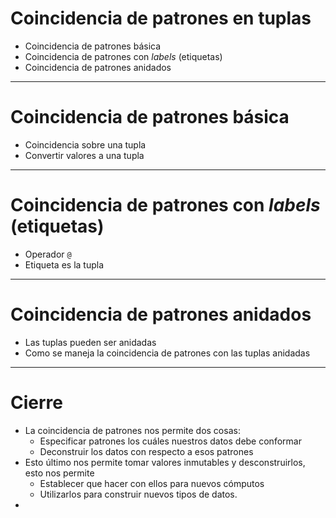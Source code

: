 # Coincidencia de patrones en tuplas

* Coincidencia de patrones básica
* Coincidencia de patrones con *labels* (etiquetas)
* Coincidencia de patrones anidados

---

# Coincidencia de patrones básica

* Coincidencia sobre una tupla
* Convertir valores a una tupla

---

# Coincidencia de patrones con *labels* (etiquetas)

* Operador `@`
* Etiqueta es la tupla

---

# Coincidencia de patrones anidados

* Las tuplas pueden ser anidadas
* Como se maneja la coincidencia de patrones con las tuplas anidadas

---

# Cierre

* La coincidencia de patrones nos permite dos cosas:
  * Especificar patrones los cuáles nuestros datos debe conformar
  * Deconstruir los datos con respecto a esos patrones
* Esto último nos permite tomar valores inmutables y desconstruirlos, esto nos permite
  * Establecer que hacer con ellos para nuevos cómputos
  * Utilizarlos para construir nuevos tipos de datos.
*  
